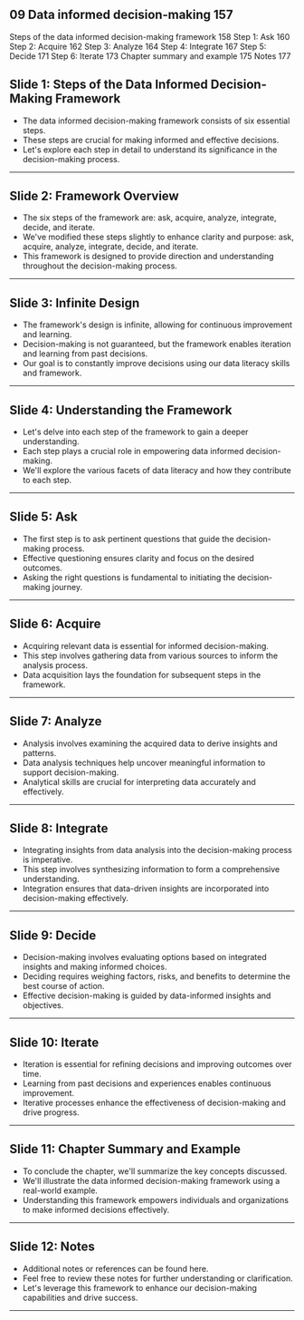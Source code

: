 ## 09 Data informed decision-making 157
Steps of the data informed decision-making framework 158
Step 1: Ask 160
Step 2: Acquire 162
Step 3: Analyze 164
Step 4: Integrate 167
Step 5: Decide 171
Step 6: Iterate 173
Chapter summary and example 175
Notes 177


## Slide 1: Steps of the Data Informed Decision-Making Framework

- The data informed decision-making framework consists of six essential steps.
- These steps are crucial for making informed and effective decisions.
- Let's explore each step in detail to understand its significance in the decision-making process.

---

## Slide 2: Framework Overview

- The six steps of the framework are: ask, acquire, analyze, integrate, decide, and iterate.
- We've modified these steps slightly to enhance clarity and purpose: ask, acquire, analyze, integrate, decide, and iterate.
- This framework is designed to provide direction and understanding throughout the decision-making process.

---

## Slide 3: Infinite Design

- The framework's design is infinite, allowing for continuous improvement and learning.
- Decision-making is not guaranteed, but the framework enables iteration and learning from past decisions.
- Our goal is to constantly improve decisions using our data literacy skills and framework.

---

## Slide 4: Understanding the Framework

- Let's delve into each step of the framework to gain a deeper understanding.
- Each step plays a crucial role in empowering data informed decision-making.
- We'll explore the various facets of data literacy and how they contribute to each step.

---

## Slide 5: Ask

- The first step is to ask pertinent questions that guide the decision-making process.
- Effective questioning ensures clarity and focus on the desired outcomes.
- Asking the right questions is fundamental to initiating the decision-making journey.

---

## Slide 6: Acquire

- Acquiring relevant data is essential for informed decision-making.
- This step involves gathering data from various sources to inform the analysis process.
- Data acquisition lays the foundation for subsequent steps in the framework.

---

## Slide 7: Analyze

- Analysis involves examining the acquired data to derive insights and patterns.
- Data analysis techniques help uncover meaningful information to support decision-making.
- Analytical skills are crucial for interpreting data accurately and effectively.

---

## Slide 8: Integrate

- Integrating insights from data analysis into the decision-making process is imperative.
- This step involves synthesizing information to form a comprehensive understanding.
- Integration ensures that data-driven insights are incorporated into decision-making effectively.

---

## Slide 9: Decide

- Decision-making involves evaluating options based on integrated insights and making informed choices.
- Deciding requires weighing factors, risks, and benefits to determine the best course of action.
- Effective decision-making is guided by data-informed insights and objectives.

---

## Slide 10: Iterate

- Iteration is essential for refining decisions and improving outcomes over time.
- Learning from past decisions and experiences enables continuous improvement.
- Iterative processes enhance the effectiveness of decision-making and drive progress.

---

## Slide 11: Chapter Summary and Example

- To conclude the chapter, we'll summarize the key concepts discussed.
- We'll illustrate the data informed decision-making framework using a real-world example.
- Understanding this framework empowers individuals and organizations to make informed decisions effectively.

---

## Slide 12: Notes

- Additional notes or references can be found here.
- Feel free to review these notes for further understanding or clarification.
- Let's leverage this framework to enhance our decision-making capabilities and drive success.

---

